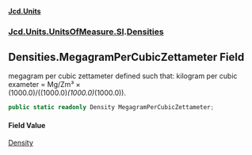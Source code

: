 #### [Jcd.Units](index.md 'index')
### [Jcd.Units.UnitsOfMeasure.SI](Jcd.Units.UnitsOfMeasure.SI.md 'Jcd.Units.UnitsOfMeasure.SI').[Densities](Densities.md 'Jcd.Units.UnitsOfMeasure.SI.Densities')

## Densities.MegagramPerCubicZettameter Field

megagram per cubic zettameter defined such that: kilogram per cubic exameter = Mg/Zm³ ×  
(1000.0)/((1000.0)*(1000.0)*(1000.0)).

```csharp
public static readonly Density MegagramPerCubicZettameter;
```

#### Field Value
[Density](Density.md 'Jcd.Units.UnitTypes.Density')